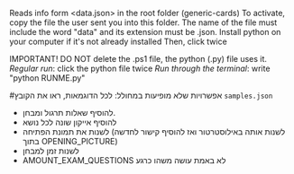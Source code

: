 Reads info form <data.json> in the root folder (generic-cards)
To activate, copy the file the user sent you into this folder. The name of the file must include the word "data" and its extension must be .json.
Install python on your computer if it's not already installed
Then, click twice


IMPORTANT! DO NOT delete the .ps1 file, the python (.py) file uses it.
*Regular run*: click the python file twice
*Run through the terminal*: write "python RUNME.py"

#אפשרויות שלא מופיעות במחולל:
לכל הדוגמאות, ראו את הקובץ `samples.json`
- להוסיף שאלות תרגול ומבחן.
- להוסיף אייקון שונה לכל נושא
- לשנות את תמונת הפתיחה (לשנות אותה באילוסטרטור ואז להוסיף קישור לחדשה בתוך OPENING_PICTURE)
- לשנות זמן למבחן
- AMOUNT_EXAM_QUESTIONS לא באמת עושה משהו כרגע 